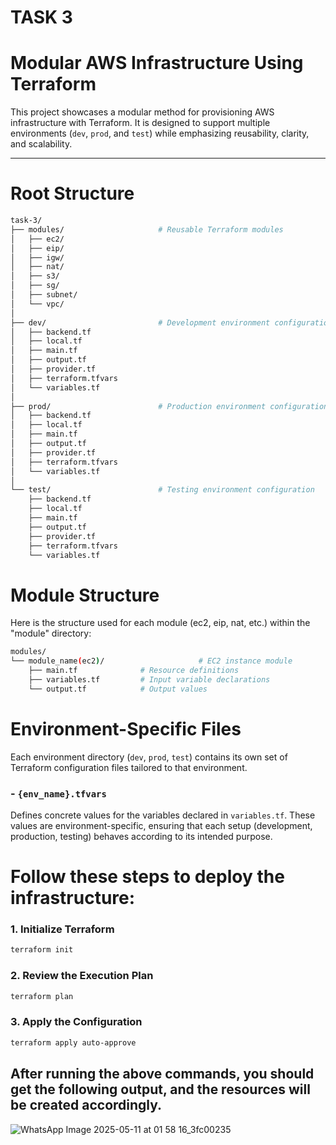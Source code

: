 # TASK 3
# Modular AWS Infrastructure Using Terraform

This project showcases a modular method for provisioning AWS infrastructure with Terraform. It is designed to support multiple environments (`dev`, `prod`, and `test`) while emphasizing reusability, clarity, and scalability.

---




# Root Structure
```bash
task-3/
├── modules/                     # Reusable Terraform modules
│   ├── ec2/
│   ├── eip/
│   ├── igw/
│   ├── nat/
│   ├── s3/
│   ├── sg/
│   ├── subnet/
│   └── vpc/
│
├── dev/                         # Development environment configuration
│   ├── backend.tf
│   ├── local.tf
│   ├── main.tf
│   ├── output.tf
│   ├── provider.tf
│   ├── terraform.tfvars
│   └── variables.tf
│
├── prod/                        # Production environment configuration
│   ├── backend.tf
│   ├── local.tf
│   ├── main.tf
│   ├── output.tf
│   ├── provider.tf
│   ├── terraform.tfvars
│   └── variables.tf
│
└── test/                        # Testing environment configuration
    ├── backend.tf
    ├── local.tf
    ├── main.tf
    ├── output.tf
    ├── provider.tf
    ├── terraform.tfvars
    └── variables.tf
```

# Module Structure
Here is the structure used for each module (ec2, eip, nat, etc.) within the "module" directory:
```bash
modules/
└── module_name(ec2)/                     # EC2 instance module
    ├── main.tf              # Resource definitions
    ├── variables.tf         # Input variable declarations
    └── output.tf            # Output values
```
#  Environment-Specific Files

Each environment directory (`dev`, `prod`, `test`) contains its own set of Terraform configuration files tailored to that environment.

### - `{env_name}.tfvars`
Defines concrete values for the variables declared in `variables.tf`. These values are environment-specific, ensuring that each setup (development, production, testing) behaves according to its intended purpose.



# Follow these steps to deploy the infrastructure:

### 1. Initialize Terraform
```bash
terraform init
```
### 2. Review the Execution Plan
```bash
terraform plan
```
### 3. Apply the Configuration
```bash
terraform apply auto-approve
```
## After running the above commands, you should get the following output, and the resources will be created accordingly.
![WhatsApp Image 2025-05-11 at 01 58 16_3fc00235](https://github.com/user-attachments/assets/05a7c2ab-47cf-4ac6-bf74-b90553fd0a81)

